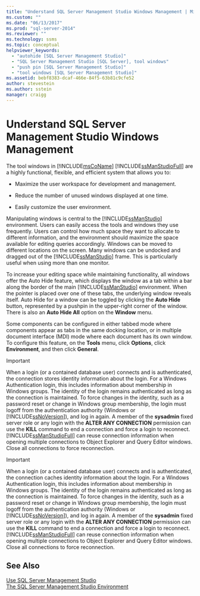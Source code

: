 ```yaml
---
title: "Understand SQL Server Management Studio Windows Management | Microsoft Docs"
ms.custom: ""
ms.date: "06/13/2017"
ms.prod: "sql-server-2014"
ms.reviewer: ""
ms.technology: ssms
ms.topic: conceptual
helpviewer_keywords: 
  - "autohide [SQL Server Management Studio]"
  - "SQL Server Management Studio [SQL Server], tool windows"
  - "push pin [SQL Server Management Studio]"
  - "tool windows [SQL Server Management Studio]"
ms.assetid: bebf8383-dcaf-466e-84f5-63b81c9cfe52
author: stevestein
ms.author: sstein
manager: craigg
---
```

# Understand SQL Server Management Studio Windows Management
  The tool windows in [!INCLUDE[msCoName](../includes/msconame-md.md)] [!INCLUDE[ssManStudioFull](../includes/ssmanstudiofull-md.md)] are a highly functional, flexible, and efficient system that allows you to:  
  
-   Maximize the user workspace for development and management.  
  
-   Reduce the number of unused windows displayed at one time.  
  
-   Easily customize the user environment.  
  
 Manipulating windows is central to the [!INCLUDE[ssManStudio](../includes/ssmanstudio-md.md)] environment. Users can easily access the tools and windows they use frequently. Users can control how much space they want to allocate to different information, and the environment should maximize the space available for editing queries accordingly. Windows can be moved to different locations on the screen. Many windows can be undocked and dragged out of the [!INCLUDE[ssManStudio](../includes/ssmanstudio-md.md)] frame. This is particularly useful when using more than one monitor.  
  
 To increase your editing space while maintaining functionality, all windows offer the Auto Hide feature, which displays the window as a tab within a bar along the border of the main [!INCLUDE[ssManStudio](../includes/ssmanstudio-md.md)] environment. When the pointer is placed over one of these tabs, the underlying window reveals itself. Auto Hide for a window can be toggled by clicking the **Auto Hide** button, represented by a pushpin in the upper-right corner of the window. There is also an **Auto Hide All** option on the **Window** menu.  
  
 Some components can be configured in either tabbed mode where components appear as tabs in the same docking location, or in multiple document interface (MDI) mode where each document has its own window. To configure this feature, on the **Tools** menu, click **Options**, click **Environment**, and then click **General**.  
  
> [!IMPORTANT]  
>  When a login (or a contained database user) connects and is authenticated, the connection stores identity information about the login. For a Windows Authentication login, this includes information about membership in Windows groups. The identity of the login remains authenticated as long as the connection is maintained. To force changes in the identity, such as a password reset or change in Windows group membership, the login must logoff from the authentication authority (Windows or [!INCLUDE[ssNoVersion](../includes/ssnoversion-md.md)]), and log in again. A member of the **sysadmin** fixed server role or any login with the **ALTER ANY CONNECTION** permission can use the **KILL** command to end a connection and force a login to reconnect. [!INCLUDE[ssManStudioFull](../includes/ssmanstudiofull-md.md)] can reuse connection information when opening multiple connections to Object Explorer and Query Editor windows. Close all connections to force reconnection.  
  
> [!IMPORTANT]  
>  When a login (or a contained database user) connects and is authenticated, the connection caches identity information about the login. For a Windows Authentication login, this includes information about membership in Windows groups. The identity of the login remains authenticated as long as the connection is maintained. To force changes in the identity, such as a password reset or change in Windows group membership, the login must logoff from the authentication authority (Windows or [!INCLUDE[ssNoVersion](../includes/ssnoversion-md.md)]), and log in again. A member of the **sysadmin** fixed server role or any login with the **ALTER ANY CONNECTION** permission can use the **KILL** command to end a connection and force a login to reconnect. [!INCLUDE[ssManStudioFull](../includes/ssmanstudiofull-md.md)] can reuse connection information when opening multiple connections to Object Explorer and Query Editor windows. Close all connections to force reconnection.  
  
## See Also  
 [Use SQL Server Management Studio](../database-engine/use-sql-server-management-studio.md)   
 [The SQL Server Management Studio Environment](the-sql-server-management-studio-environment.md)  
  
  
